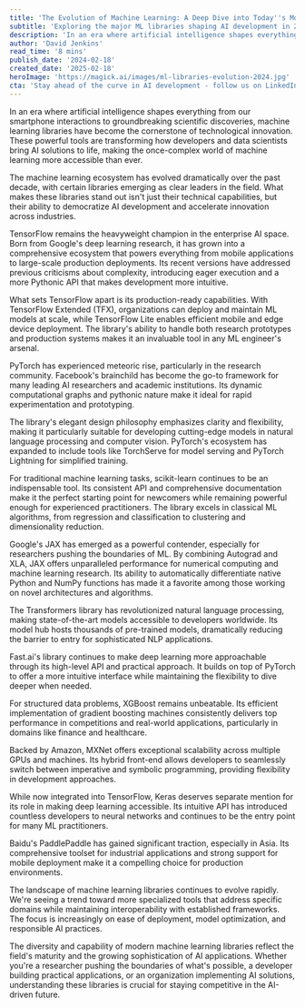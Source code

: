 ```yaml
---
title: 'The Evolution of Machine Learning: A Deep Dive into Today''s Most Powerful Libraries'
subtitle: 'Exploring the major ML libraries shaping AI development in 2024'
description: 'In an era where artificial intelligence shapes everything from our smartphone interactions to groundbreaking scientific discoveries, machine learning libraries have become the cornerstone of technological innovation. These powerful tools are transforming how developers and data scientists bring AI solutions to life, making the once-complex world of machine learning more accessible than ever.'
author: 'David Jenkins'
read_time: '8 mins'
publish_date: '2024-02-18'
created_date: '2025-02-18'
heroImage: 'https://magick.ai/images/ml-libraries-evolution-2024.jpg'
cta: 'Stay ahead of the curve in AI development - follow us on LinkedIn for regular insights into machine learning libraries and emerging tech trends that are shaping the future of artificial intelligence.'
---
```


In an era where artificial intelligence shapes everything from our smartphone interactions to groundbreaking scientific discoveries, machine learning libraries have become the cornerstone of technological innovation. These powerful tools are transforming how developers and data scientists bring AI solutions to life, making the once-complex world of machine learning more accessible than ever.

The machine learning ecosystem has evolved dramatically over the past decade, with certain libraries emerging as clear leaders in the field. What makes these libraries stand out isn't just their technical capabilities, but their ability to democratize AI development and accelerate innovation across industries.

TensorFlow remains the heavyweight champion in the enterprise AI space. Born from Google's deep learning research, it has grown into a comprehensive ecosystem that powers everything from mobile applications to large-scale production deployments. Its recent versions have addressed previous criticisms about complexity, introducing eager execution and a more Pythonic API that makes development more intuitive.

What sets TensorFlow apart is its production-ready capabilities. With TensorFlow Extended (TFX), organizations can deploy and maintain ML models at scale, while TensorFlow Lite enables efficient mobile and edge device deployment. The library's ability to handle both research prototypes and production systems makes it an invaluable tool in any ML engineer's arsenal.

PyTorch has experienced meteoric rise, particularly in the research community. Facebook's brainchild has become the go-to framework for many leading AI researchers and academic institutions. Its dynamic computational graphs and pythonic nature make it ideal for rapid experimentation and prototyping.

The library's elegant design philosophy emphasizes clarity and flexibility, making it particularly suitable for developing cutting-edge models in natural language processing and computer vision. PyTorch's ecosystem has expanded to include tools like TorchServe for model serving and PyTorch Lightning for simplified training.

For traditional machine learning tasks, scikit-learn continues to be an indispensable tool. Its consistent API and comprehensive documentation make it the perfect starting point for newcomers while remaining powerful enough for experienced practitioners. The library excels in classical ML algorithms, from regression and classification to clustering and dimensionality reduction.

Google's JAX has emerged as a powerful contender, especially for researchers pushing the boundaries of ML. By combining Autograd and XLA, JAX offers unparalleled performance for numerical computing and machine learning research. Its ability to automatically differentiate native Python and NumPy functions has made it a favorite among those working on novel architectures and algorithms.

The Transformers library has revolutionized natural language processing, making state-of-the-art models accessible to developers worldwide. Its model hub hosts thousands of pre-trained models, dramatically reducing the barrier to entry for sophisticated NLP applications.

Fast.ai's library continues to make deep learning more approachable through its high-level API and practical approach. It builds on top of PyTorch to offer a more intuitive interface while maintaining the flexibility to dive deeper when needed.

For structured data problems, XGBoost remains unbeatable. Its efficient implementation of gradient boosting machines consistently delivers top performance in competitions and real-world applications, particularly in domains like finance and healthcare.

Backed by Amazon, MXNet offers exceptional scalability across multiple GPUs and machines. Its hybrid front-end allows developers to seamlessly switch between imperative and symbolic programming, providing flexibility in development approaches.

While now integrated into TensorFlow, Keras deserves separate mention for its role in making deep learning accessible. Its intuitive API has introduced countless developers to neural networks and continues to be the entry point for many ML practitioners.

Baidu's PaddlePaddle has gained significant traction, especially in Asia. Its comprehensive toolset for industrial applications and strong support for mobile deployment make it a compelling choice for production environments.

The landscape of machine learning libraries continues to evolve rapidly. We're seeing a trend toward more specialized tools that address specific domains while maintaining interoperability with established frameworks. The focus is increasingly on ease of deployment, model optimization, and responsible AI practices.

The diversity and capability of modern machine learning libraries reflect the field's maturity and the growing sophistication of AI applications. Whether you're a researcher pushing the boundaries of what's possible, a developer building practical applications, or an organization implementing AI solutions, understanding these libraries is crucial for staying competitive in the AI-driven future.
